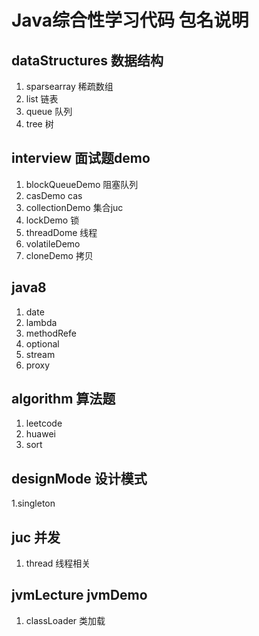 # Java综合性学习代码 包名说明
## dataStructures 数据结构
1. sparsearray 稀疏数组
2. list 链表
3. queue 队列
4. tree 树

## interview 面试题demo
1. blockQueueDemo 阻塞队列
2. casDemo cas
3. collectionDemo 集合juc
4. lockDemo 锁
5. threadDome 线程
6. volatileDemo 
7. cloneDemo 拷贝

## java8 
1. date
2. lambda
3. methodRefe
4. optional
5. stream
6. proxy

## algorithm 算法题
1. leetcode
2. huawei
3. sort

## designMode 设计模式
1.singleton

## juc 并发
1. thread 线程相关

## jvmLecture jvmDemo
1. classLoader 类加载


